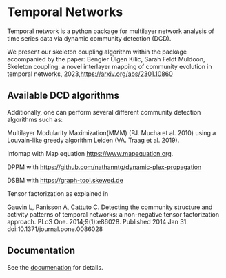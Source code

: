 # Temporal Networks
Temporal network is a python package for multilayer network analysis of time series data via dynamic community detection (DCD).

We present our skeleton coupling algorithm within the package accompanied by the paper:
Bengier Ülgen Kilic, Sarah Feldt Muldoon, Skeleton coupling: a novel interlayer mapping of community evolution in temporal networks, 2023,https://arxiv.org/abs/2301.10860

## Available DCD algorithms
Additionally, one can perform several different community detection algorithms such as:

Multilayer Modularity Maximization(MMM) (PJ. Mucha et al. 2010) using a Louvain-like greedy algorithm Leiden (VA. Traag et al. 2019). 

Infomap with Map equation https://www.mapequation.org.

DPPM with https://github.com/nathanntg/dynamic-plex-propagation

DSBM with https://graph-tool.skewed.de

Tensor factorization as explained in 	

Gauvin L, Panisson A, Cattuto C. Detecting the community structure and activity patterns of temporal networks: a non-negative tensor factorization approach. PLoS One. 2014;9(1):e86028. Published 2014 Jan 31. doi:10.1371/journal.pone.0086028

## Documentation
See the [documenation](https://temporal-network-analysis.readthedocs.io/en/latest/index.html) for details.
